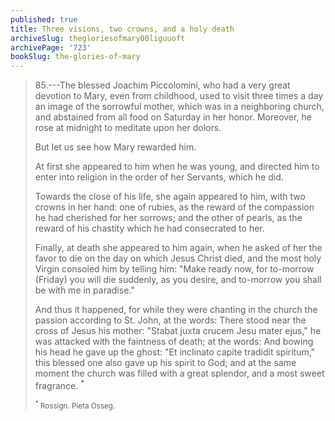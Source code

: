 ```yaml
---
published: true
title: Three visions, two crowns, and a holy death
archiveSlug: thegloriesofmary00liguuoft
archivePage: '723'
bookSlug: the-glories-of-mary
---
```


> 85.---The blessed Joachim Piccolomini, who had a very great devotion to Mary, even from childhood, used to visit three times a day an image of the sorrowful mother, which was in a neighboring church, and abstained from all food on Saturday in her honor. Moreover, he rose at midnight to meditate upon her dolors.
>
> But let us see how Mary rewarded him.
>
> At first she appeared to him when he was young, and directed him to enter into religion in the order of her Servants, which he did.
>
> Towards the close of his life, she again appeared to him, with two crowns in her hand: one of rubies, as the reward of the compassion he had cherished for her sorrows; and the other of pearls, as the reward of his chastity which he had consecrated to her.
>
> Finally, at death she appeared to him again, when he asked of her the favor to die on the day on which Jesus Christ died, and the most holy Virgin consoled him by telling him: "Make ready now, for to-morrow (Friday) you will die suddenly, as you desire, and to-morrow you shall be with me in paradise."
>
> And thus it happened, for while they were chanting in the church the passion according to St. John, at the words: There stood near the cross of Jesus his mother: "Stabat juxta crucem Jesu mater ejus," he was attacked with the faintness of death; at the words: And bowing his head he gave up the ghost: "Et inclinato capite tradidit spiritum," this blessed one also gave up his spirit to God; and at the same moment the church was filled with a great splendor, and a most sweet fragrance. <sup>*</sup>
>
> <small><sup>*</sup> Rossign. Pieta Osseg.</small>
